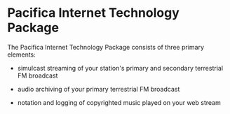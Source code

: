 # Pacifica Internet Technology Package #

The Pacifica Internet Technology Package consists of three primary elements:

- simulcast streaming of your station's primary and secondary terrestrial FM broadcast

- audio archiving of your primary terrestrial FM broadcast

- notation and logging of copyrighted music played on your web stream
